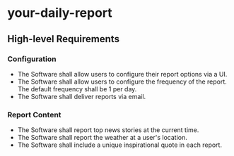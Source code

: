 # your-daily-report

## High-level Requirements

### Configuration

* The Software shall allow users to configure their report options via a UI.
* The Software shall allow users to configure the frequency of the report. The default frequency shall be 1 per day.
* The Software shall deliver reports via email.

### Report Content
* The Software shall report top news stories at the current time.
* The Software shall report the weather at a user's location.
* The Software shall include a unique inspirational quote in each report.
